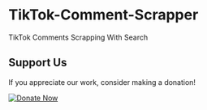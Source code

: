 # TikTok-Comment-Scrapper
TikTok Comments Scrapping With Search
## Support Us

If you appreciate our work, consider making a donation!

[![Donate Now](https://img.shields.io/badge/Donate%20Now-Green?style=for-the-badge&logo=appveyor)](https://oxapay.com/donate/50821180)
